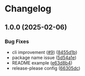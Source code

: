 # Changelog

## 1.0.0 (2025-02-06)


### Bug Fixes

* cli improvement ([#9](https://github.com/nomic-ai/atlas-observer-js/issues/9)) ([8455d1b](https://github.com/nomic-ai/atlas-observer-js/commit/8455d1b4fe3831d0fc52ece9a96a94fd19697e2a))
* package name issue ([5d54a1e](https://github.com/nomic-ai/atlas-observer-js/commit/5d54a1ed9f7f74cae95b4df6e586610a994059f8))
* README example ([e63d8b4](https://github.com/nomic-ai/atlas-observer-js/commit/e63d8b44b461e7adf30656937bdf7b330afd7fb2))
* release-please config ([66305dc](https://github.com/nomic-ai/atlas-observer-js/commit/66305dc1dd9a3449ab59caa01385b6c0cbe7b43a))
